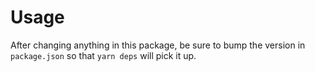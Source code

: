 # Usage

After changing anything in this package, be sure to bump the version in `package.json` so that `yarn deps` will pick it up.
